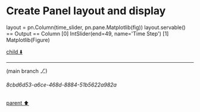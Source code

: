 # Create Panel layout and display
layout = pn.Column(time_slider, pn.pane.Matplotlib(fig))
layout.servable()
== Output ==
Column
    [0] IntSlider(end=49, name='Time Step')
    [1] Matplotlib(Figure)



[child ⬇️](#8cbd6d53-a6ce-468d-8884-51b5622a982a)

---

(main branch ⎇)
###### 8cbd6d53-a6ce-468d-8884-51b5622a982a
[parent ⬆️](#ee36a5ef-1dc7-4f9c-b179-e12464e80627)
